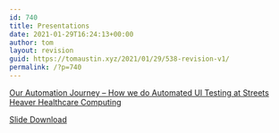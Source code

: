 ```yaml
---
id: 740
title: Presentations
date: 2021-01-29T16:24:13+00:00
author: tom
layout: revision
guid: https://tomaustin.xyz/2021/01/29/538-revision-v1/
permalink: /?p=740
---
```

<a rel="noreferrer noopener" href="https://www.youtube.com/watch?v=N9ZMe9fXylw&feature=youtu.be" target="_blank">Our Automation Journey &#8211; How we do Automated UI Testing at Streets Heaver Healthcare Computing</a> <figure class="wp-block-embed is-type-video is-provider-youtube wp-block-embed-youtube wp-embed-aspect-16-9 wp-has-aspect-ratio">

<div class="wp-block-embed__wrapper">
  <div class="jetpack-video-wrapper">
  </div>
</div></figure> 

[Slide Download](https://tomaustin.xyz/download/603/)